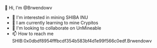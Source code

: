 👋 Hi, I'm @Brwendowv
- 👀 I'm interested in mining SHIBA INU
- 🌱 I am currently learning to mine Crypitos
- 💞️ I'm looking to collaborate on UnMineable
- 📫 How to reach me SHIB:0x0dbdf8954fffbcdf354b583bf4d1e99f566c0edf.Brwendowv
